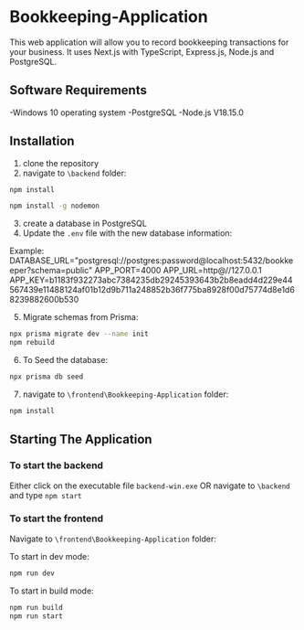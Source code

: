 # Bookkeeping-Application

This web application will allow you to record bookkeeping transactions for your business.
It uses Next.js with TypeScript, Express.js, Node.js and PostgreSQL.

## Software Requirements

-Windows 10 operating system
-PostgreSQL
-Node.js V18.15.0

## Installation

1. clone the repository
2. navigate to ```\backend``` folder:
```bash 
npm install
```
```bash 
npm install -g nodemon
```

3. create a database in PostgreSQL
4. Update the ```.env``` file with the new database information:

Example:
DATABASE_URL="postgresql://postgres:password@localhost:5432/bookkeeper?schema=public"
APP_PORT=4000
APP_URL=http@//127.0.0.1
APP_KEY=b1183f932273abc7384235db29245393643b2b8eadd4d229e44567439e11488124af01b12d9b711a248852b36f775ba8928f00d75774d8e1d68239882600b530

5. Migrate schemas from Prisma:
```bash 
npx prisma migrate dev --name init
npm rebuild
```
6. To Seed the database:
```bash 
npx prisma db seed
```

7. navigate to ```\frontend\Bookkeeping-Application``` folder:
```bash 
npm install
```

## Starting The Application

### To start the backend
Either click on the executable file ```backend-win.exe``` OR navigate to ```\backend``` and type ```npm start```

### To start the frontend

Navigate to ```\frontend\Bookkeeping-Application``` folder:

To start in dev mode:
```bash 
npm run dev
```

To start in build mode:
```bash 
npm run build
npm run start
```